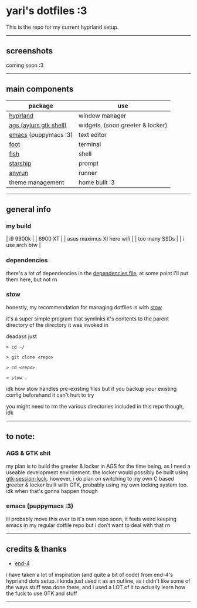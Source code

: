 # yari's dotfiles :3
This is the repo for my current hyprland setup.

___

## screenshots
coming soon :3

___

## main components
| package                                                     | use                              |
|-------------------------------------------------------------|----------------------------------|
| [hyprland](https://github.com/hyprwm/Hyprland)              | window manager                   |
| [ags (aylurs gtk shell)](https://github.com/Aylur/ags)      | widgets, (soon greeter & locker) |
| [emacs](https://www.gnu.org/software/emacs/) (puppymacs :3) | text editor                      |
| [foot](https://codeberg.org/dnkl/foot)                      | terminal                         |
| [fish](https://github.com/fish-shell/fish-shell)            | shell                            |
| [starship](https://github.com/starship/starship)            | prompt                           |
| [anyrun](https://github.com/anyrun-org/anyrun)              | runner                           |
| theme management                                            | home built :3                    |

___

## general info

### my build
| i9 9900k                  |
| 6900 XT                   |
| asus maximus XI hero wifi |
| too many SSDs             |
| i use arch btw            |

### dependencies
there's a lot of dependencies in the [dependencies file](dependencies), at some point i'll put them here, but not rn

### stow
honestly, my recommendation for managing dotfiles is with [stow](https://www.gnu.org/software/stow/)

it's a super simple program that symlinks it's contents to the parent directory of the directory it was invoked in

deadass just

``` 
> cd ~/

> git clone <repo>

> cd <repo>

> stow .
```

idk how stow handles pre-existing files but if you backup your existing config beforehand it can't hurt to try

you might need to rm the various directories included in this repo though, idk

___

## to note:
### AGS & GTK shit
my plan is to build the greeter & locker in AGS for the time being, as I need a useable development environment.
the locker would possibly be built using [gtk-session-lock](https://github.com/Cu3PO42/gtk-session-lock).
however, i do plan on switching to my own C based greeter & locker built with GTK, probably using my own locking system too. idk when that's gonna happen though

### emacs (puppymacs :3)
ill probably move this over to it's own repo soon, it feels weird keeping emacs in my regular dotfile repo but i don't want to deal with that rn

___

## credits & thanks
- [end-4](https://github.com/end-4)

i have taken a lot of inspiration (and quite a bit of code) from end-4's hyprland dots setup.
i kinda just used it as an outline, as i didn't like some of the ways stuff was done there, and i used a LOT of it to actually learn how the fuck to use GTK and stuff


___
